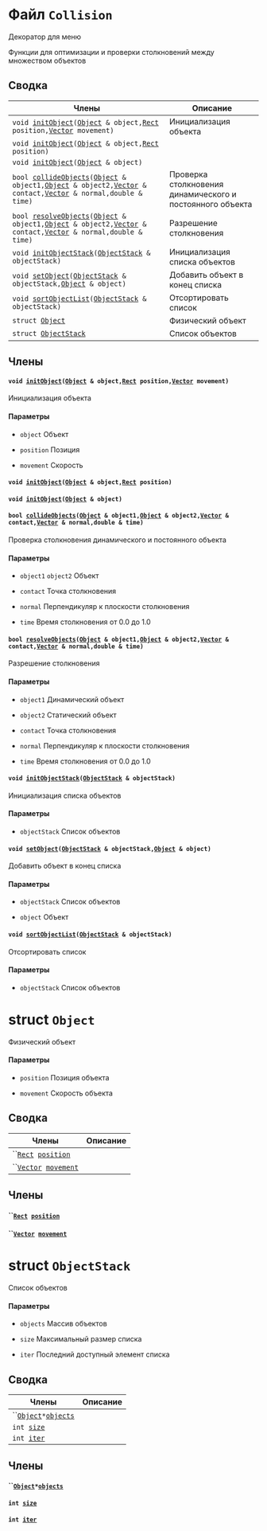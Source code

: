 # Файл `Collision` 

Декоратор для меню

Функции для оптимизации и проверки столкновений между множеством объектов

## Сводка

 Члены                          | Описание                                    
--------------------------------|---------------------------------------------
`void `[`initObject`](#group__Collision_1ga757bdef5bae0aec181d0de4fb7b047de)`(`[`Object`](api/Collision.md#structObject)` & object,`[`Rect`](api/Rect.md#structRect)` position,`[`Vector`](api/Rect.md#structVector)` movement)`            | Инициализация объекта
`void `[`initObject`](#group__Collision_1ga8f144cb45a65ba6a5ca0f1fd1e91ac98)`(`[`Object`](api/Collision.md#structObject)` & object,`[`Rect`](api/Rect.md#structRect)` position)`            | 
`void `[`initObject`](#group__Collision_1ga7f8afb930d45a4ea3dc780cba3bb0500)`(`[`Object`](api/Collision.md#structObject)` & object)`            | 
`bool `[`collideObjects`](#group__Collision_1gacc07b3510b36c3a72dadbd098f2872e4)`(`[`Object`](api/Collision.md#structObject)` & object1,`[`Object`](api/Collision.md#structObject)` & object2,`[`Vector`](api/Rect.md#structVector)` & contact,`[`Vector`](api/Rect.md#structVector)` & normal,double & time)`            | Проверка столкновения динамического и постоянного объекта
`bool `[`resolveObjects`](#group__Collision_1gaf79680d6be4d46a99f2313f4712cac27)`(`[`Object`](api/Collision.md#structObject)` & object1,`[`Object`](api/Collision.md#structObject)` & object2,`[`Vector`](api/Rect.md#structVector)` & contact,`[`Vector`](api/Rect.md#structVector)` & normal,double & time)`            | Разрешение столкновения
`void `[`initObjectStack`](#group__Collision_1ga6ea1166488f9666c5b1092e7c758df30)`(`[`ObjectStack`](api/Collision.md#structObjectStack)` & objectStack)`            | Инициализация списка объектов
`void `[`setObject`](#group__Collision_1ga3600913a268b3c2235a3ff11f0f93e95)`(`[`ObjectStack`](api/Collision.md#structObjectStack)` & objectStack,`[`Object`](api/Collision.md#structObject)` & object)`            | Добавить объект в конец списка
`void `[`sortObjectList`](#group__Collision_1ga6e529cfa27917f1bc7a25c5aea3c4034)`(`[`ObjectStack`](api/Collision.md#structObjectStack)` & objectStack)`            | Отсортировать список
`struct `[`Object`](#structObject) | Физический объект
`struct `[`ObjectStack`](#structObjectStack) | Список объектов

## Члены  

#### `void `[`initObject`](#group__Collision_1ga757bdef5bae0aec181d0de4fb7b047de)`(`[`Object`](api/Collision.md#structObject)` & object,`[`Rect`](api/Rect.md#structRect)` position,`[`Vector`](api/Rect.md#structVector)` movement)` 

Инициализация объекта

#### Параметры
* `object` Объект 

* `position` Позиция 

* `movement` Скорость

#### `void `[`initObject`](#group__Collision_1ga8f144cb45a65ba6a5ca0f1fd1e91ac98)`(`[`Object`](api/Collision.md#structObject)` & object,`[`Rect`](api/Rect.md#structRect)` position)` 

#### `void `[`initObject`](#group__Collision_1ga7f8afb930d45a4ea3dc780cba3bb0500)`(`[`Object`](api/Collision.md#structObject)` & object)` 

#### `bool `[`collideObjects`](#group__Collision_1gacc07b3510b36c3a72dadbd098f2872e4)`(`[`Object`](api/Collision.md#structObject)` & object1,`[`Object`](api/Collision.md#structObject)` & object2,`[`Vector`](api/Rect.md#structVector)` & contact,`[`Vector`](api/Rect.md#structVector)` & normal,double & time)` 

Проверка столкновения динамического и постоянного объекта

#### Параметры
* `object1` `object2` Объект 

* `contact` Точка столкновения 

* `normal` Перпендикуляр к плоскости столкновения 

* `time` Время столкновения от 0.0 до 1.0

#### `bool `[`resolveObjects`](#group__Collision_1gaf79680d6be4d46a99f2313f4712cac27)`(`[`Object`](api/Collision.md#structObject)` & object1,`[`Object`](api/Collision.md#structObject)` & object2,`[`Vector`](api/Rect.md#structVector)` & contact,`[`Vector`](api/Rect.md#structVector)` & normal,double & time)` 

Разрешение столкновения

#### Параметры
* `object1` Динамический объект 

* `object2` Статический объект 

* `contact` Точка столкновения 

* `normal` Перпендикуляр к плоскости столкновения 

* `time` Время столкновения от 0.0 до 1.0

#### `void `[`initObjectStack`](#group__Collision_1ga6ea1166488f9666c5b1092e7c758df30)`(`[`ObjectStack`](api/Collision.md#structObjectStack)` & objectStack)` 

Инициализация списка объектов

#### Параметры
* `objectStack` Список объектов

#### `void `[`setObject`](#group__Collision_1ga3600913a268b3c2235a3ff11f0f93e95)`(`[`ObjectStack`](api/Collision.md#structObjectStack)` & objectStack,`[`Object`](api/Collision.md#structObject)` & object)` 

Добавить объект в конец списка

#### Параметры
* `objectStack` Список объектов 

* `object` Объект

#### `void `[`sortObjectList`](#group__Collision_1ga6e529cfa27917f1bc7a25c5aea3c4034)`(`[`ObjectStack`](api/Collision.md#structObjectStack)` & objectStack)` 

Отсортировать список

#### Параметры
* `objectStack` Список объектов

# struct `Object` 

Физический объект

#### Параметры
* `position` Позиция объекта 

* `movement` Скорость объекта

## Сводка

 Члены                          | Описание                                    
--------------------------------|---------------------------------------------
``[`Rect`](api/Rect.md#structRect)` `[`position`](#structObject_1a48b1363eae3b9b89937529451db2717f) | 
``[`Vector`](api/Rect.md#structVector)` `[`movement`](#structObject_1a8445846cf133134ec8718c0de655ab51) | 

## Члены  

#### ``[`Rect`](api/Rect.md#structRect)` `[`position`](#structObject_1a48b1363eae3b9b89937529451db2717f) 

#### ``[`Vector`](api/Rect.md#structVector)` `[`movement`](#structObject_1a8445846cf133134ec8718c0de655ab51) 

# struct `ObjectStack` 

Список объектов

#### Параметры
* `objects` Массив объектов 

* `size` Максимальный размер списка 

* `iter` Последний доступный элемент списка

## Сводка

 Члены                          | Описание                                    
--------------------------------|---------------------------------------------
``[`Object`](api/Collision.md#structObject)` * `[`objects`](#structObjectStack_1a26c9d3759b7545b6880f7fca2eb8b31f) | 
`int `[`size`](#structObjectStack_1a52715498da06397aa2df4ffccbef79b3) | 
`int `[`iter`](#structObjectStack_1ae5101cab86d4de732df9281a7c73834d) | 

## Члены  

#### ``[`Object`](api/Collision.md#structObject)` * `[`objects`](#structObjectStack_1a26c9d3759b7545b6880f7fca2eb8b31f) 

#### `int `[`size`](#structObjectStack_1a52715498da06397aa2df4ffccbef79b3) 

#### `int `[`iter`](#structObjectStack_1ae5101cab86d4de732df9281a7c73834d) 


